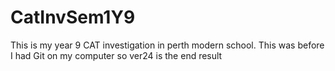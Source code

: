 # CatInvSem1Y9
This is my year 9 CAT investigation in perth modern school. This was before I had Git on my computer so ver24 is the end result
